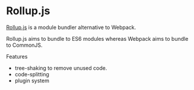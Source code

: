 # Rollup.js

[Rollup.js](https://rollupjs.org/) is a module bundler alternative to Webpack.

Rollup.js aims to bundle to ES6 modules whereas Webpack aims to bundle to CommonJS.

Features

- tree-shaking to remove unused code.
- code-splitting
- plugin system
